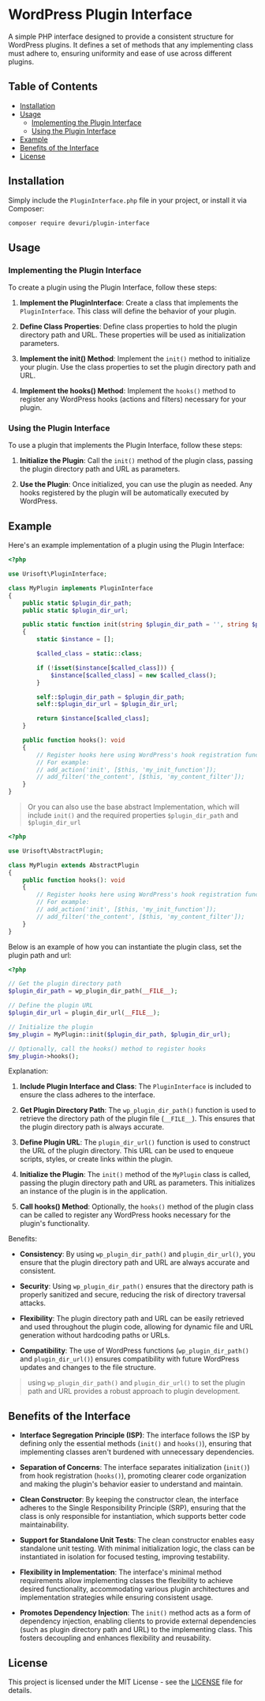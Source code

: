 # WordPress Plugin Interface

A simple PHP interface designed to provide a consistent structure for WordPress plugins. It defines a set of methods that any implementing class must adhere to, ensuring uniformity and ease of use across different plugins.

## Table of Contents

- [Installation](#installation)
- [Usage](#usage)
  - [Implementing the Plugin Interface](#implementing-the-plugin-interface)
  - [Using the Plugin Interface](#using-the-plugin-interface)
- [Example](#example)
- [Benefits of the Interface](#benefits-of-the-interface)
- [License](#license)

## Installation

Simply include the `PluginInterface.php` file in your project, or install it via Composer:

```bash
composer require devuri/plugin-interface
```

## Usage

### Implementing the Plugin Interface

To create a plugin using the Plugin Interface, follow these steps:

1. **Implement the PluginInterface**: Create a class that implements the `PluginInterface`. This class will define the behavior of your plugin.

2. **Define Class Properties**: Define class properties to hold the plugin directory path and URL. These properties will be used as initialization parameters.

3. **Implement the init() Method**: Implement the `init()` method to initialize your plugin. Use the class properties to set the plugin directory path and URL.

4. **Implement the hooks() Method**: Implement the `hooks()` method to register any WordPress hooks (actions and filters) necessary for your plugin.

### Using the Plugin Interface

To use a plugin that implements the Plugin Interface, follow these steps:

1. **Initialize the Plugin**: Call the `init()` method of the plugin class, passing the plugin directory path and URL as parameters.

2. **Use the Plugin**: Once initialized, you can use the plugin as needed. Any hooks registered by the plugin will be automatically executed by WordPress.

## Example

Here's an example implementation of a plugin using the Plugin Interface:

```php
<?php

use Urisoft\PluginInterface;

class MyPlugin implements PluginInterface
{
    public static $plugin_dir_path;
    public static $plugin_dir_url;

    public static function init(string $plugin_dir_path = '', string $plugin_dir_url = ''): object
    {
        static $instance = [];

        $called_class = static::class;

        if (!isset($instance[$called_class])) {
            $instance[$called_class] = new $called_class();
        }

        self::$plugin_dir_path = $plugin_dir_path;
        self::$plugin_dir_url = $plugin_dir_url;

        return $instance[$called_class];
    }

    public function hooks(): void
    {
        // Register hooks here using WordPress's hook registration functions
        // For example:
        // add_action('init', [$this, 'my_init_function']);
        // add_filter('the_content', [$this, 'my_content_filter']);
    }
}
```

> Or you can also use the base abstract Implementation, which will include `init()` and the required properties `$plugin_dir_path` and `$plugin_dir_url`
```php
<?php

use Urisoft\AbstractPlugin;

class MyPlugin extends AbstractPlugin
{
    public function hooks(): void
    {
        // Register hooks here using WordPress's hook registration functions
        // For example:
        // add_action('init', [$this, 'my_init_function']);
        // add_filter('the_content', [$this, 'my_content_filter']);
    }
}
```

Below is an example of how you can instantiate the plugin class, set the plugin path and  url:

```php
<?php

// Get the plugin directory path
$plugin_dir_path = wp_plugin_dir_path(__FILE__);

// Define the plugin URL
$plugin_dir_url = plugin_dir_url(__FILE__);

// Initialize the plugin
$my_plugin = MyPlugin::init($plugin_dir_path, $plugin_dir_url);

// Optionally, call the hooks() method to register hooks
$my_plugin->hooks();
```

Explanation:

1. **Include Plugin Interface and Class**: The `PluginInterface` is included to ensure the class adheres to the interface.

2. **Get Plugin Directory Path**: The `wp_plugin_dir_path()` function is used to retrieve the directory path of the plugin file (`__FILE__`). This ensures that the plugin directory path is always accurate.

3. **Define Plugin URL**: The `plugin_dir_url()` function is used to construct the URL of the plugin directory. This URL can be used to enqueue scripts, styles, or create links within the plugin.

4. **Initialize the Plugin**: The `init()` method of the `MyPlugin` class is called, passing the plugin directory path and URL as parameters. This initializes an instance of the plugin is in the application.

5. **Call hooks() Method**: Optionally, the `hooks()` method of the plugin class can be called to register any WordPress hooks necessary for the plugin's functionality.

Benefits:

- **Consistency**: By using `wp_plugin_dir_path()` and `plugin_dir_url()`, you ensure that the plugin directory path and URL are always accurate and consistent.

- **Security**: Using `wp_plugin_dir_path()` ensures that the directory path is properly sanitized and secure, reducing the risk of directory traversal attacks.

- **Flexibility**: The plugin directory path and URL can be easily retrieved and used throughout the plugin code, allowing for dynamic file and URL generation without hardcoding paths or URLs.

- **Compatibility**: The use of WordPress functions (`wp_plugin_dir_path()` and `plugin_dir_url()`) ensures compatibility with future WordPress updates and changes to the file structure.

> using `wp_plugin_dir_path()` and `plugin_dir_url()` to set the plugin path and URL provides a robust approach to plugin development.

## Benefits of the Interface

- **Interface Segregation Principle (ISP)**: The interface follows the ISP by defining only the essential methods (`init()` and `hooks()`), ensuring that implementing classes aren't burdened with unnecessary dependencies.

- **Separation of Concerns**: The interface separates initialization (`init()`) from hook registration (`hooks()`), promoting clearer code organization and making the plugin's behavior easier to understand and maintain.

- **Clean Constructor**: By keeping the constructor clean, the interface adheres to the Single Responsibility Principle (SRP), ensuring that the class is only responsible for instantiation, which supports better code maintainability.

- **Support for Standalone Unit Tests**: The clean constructor enables easy standalone unit testing. With minimal initialization logic, the class can be instantiated in isolation for focused testing, improving testability.

- **Flexibility in Implementation**: The interface's minimal method requirements allow implementing classes the flexibility to achieve desired functionality, accommodating various plugin architectures and implementation strategies while ensuring consistent usage.

- **Promotes Dependency Injection**: The `init()` method acts as a form of dependency injection, enabling clients to provide external dependencies (such as plugin directory path and URL) to the implementing class. This fosters decoupling and enhances flexibility and reusability.


## License

This project is licensed under the MIT License - see the [LICENSE](LICENSE) file for details.
